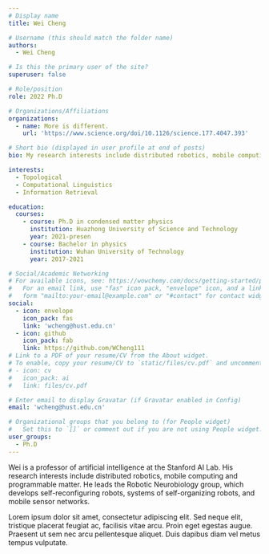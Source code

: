 ```yaml
---
# Display name
title: Wei Cheng

# Username (this should match the folder name)
authors:
  - Wei Cheng

# Is this the primary user of the site?
superuser: false

# Role/position
role: 2022 Ph.D

# Organizations/Affiliations
organizations:
  - name: More is different.
    url: 'https://www.science.org/doi/10.1126/science.177.4047.393'

# Short bio (displayed in user profile at end of posts)
bio: My research interests include distributed robotics, mobile computing and programmable matter.

interests:
  - Topological 
  - Computational Linguistics
  - Information Retrieval

education:
  courses:
    - course: Ph.D in condensed matter physics
      institution: Huazhong University of Science and Technology
      year: 2021-presen
    - course: Bachelor in physics
      institution: Wuhan University of Technology
      year: 2017-2021

# Social/Academic Networking
# For available icons, see: https://wowchemy.com/docs/getting-started/page-builder/#icons
#   For an email link, use "fas" icon pack, "envelope" icon, and a link in the
#   form "mailto:your-email@example.com" or "#contact" for contact widget.
social:
  - icon: envelope
    icon_pack: fas
    link: 'wcheng@hust.edu.cn'
  - icon: github
    icon_pack: fab
    link: https://github.com/WCheng111
# Link to a PDF of your resume/CV from the About widget.
# To enable, copy your resume/CV to `static/files/cv.pdf` and uncomment the lines below.
# - icon: cv
#   icon_pack: ai
#   link: files/cv.pdf

# Enter email to display Gravatar (if Gravatar enabled in Config)
email: 'wcheng@hust.edu.cn'

# Organizational groups that you belong to (for People widget)
#   Set this to `[]` or comment out if you are not using People widget.
user_groups:
  - Ph.D
---
```


Wei is a professor of artificial intelligence at the Stanford AI Lab. His research interests include distributed robotics, mobile computing and programmable matter. He leads the Robotic Neurobiology group, which develops self-reconfiguring robots, systems of self-organizing robots, and mobile sensor networks.

Lorem ipsum dolor sit amet, consectetur adipiscing elit. Sed neque elit, tristique placerat feugiat ac, facilisis vitae arcu. Proin eget egestas augue. Praesent ut sem nec arcu pellentesque aliquet. Duis dapibus diam vel metus tempus vulputate.

